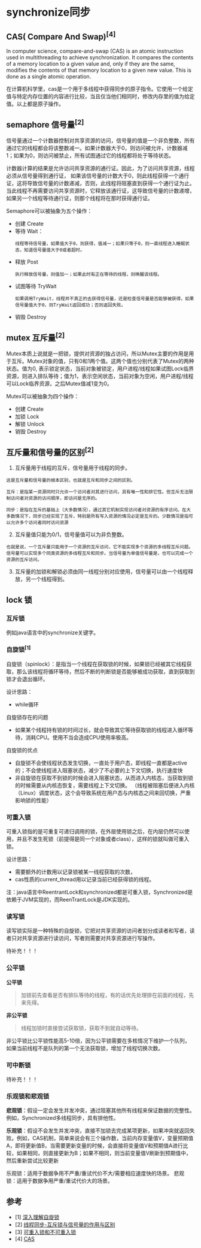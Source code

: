 # synchronize同步


## CAS( Compare And Swap)<sup>[4]</sup>
In computer science, compare-and-swap (CAS) is an atomic instruction used in multithreading to achieve synchronization. It compares the contents of a memory location to a given value and, only if they are the same, modifies the contents of that memory location to a given new value. This is done as a single atomic operation.

在计算机科学里，cas是一个用于多线程中获得同步的原子指令。它使用一个给定值与特定内存位置的内容进行比较，当且仅当他们相同时，修改内存里的值为给定值。以上都是原子操作。

## semaphore 信号量<sup>[2]</sup>
信号量通过一个计数器控制对共享资源的访问，信号量的值是一个非负整数，所有通过它的线程都会将该整数减一。如果计数器大于0，则访问被允许，计数器减1；如果为0，则访问被禁止，所有试图通过它的线程都将处于等待状态。

计数器计算的结果是允许访问共享资源的通行证。因此，为了访问共享资源，线程必须从信号量得到通行证， 如果该信号量的计数大于0，则此线程获得一个通行证，这将导致信号量的计数递减，否则，此线程将阻塞直到获得一个通行证为止。当此线程不再需要访问共享资源时，它释放该通行证，这导致信号量的计数递增，如果另一个线程等待通行证，则那个线程将在那时获得通行证。

Semaphore可以被抽象为五个操作：

- 创建 Create
- 等待 Wait：
    ```
    线程等待信号量，如果值大于0，则获得，值减一；如果只等于0，则一直线程进入睡眠状态，知道信号量值大于0或者超时。
    ```
- 释放 Post
    ```
    执行释放信号量，则值加一；如果此时有正在等待的线程，则唤醒该线程。
    ```
- 试图等待 TryWait
    ```
    如果调用TryWait，线程并不真正的去获得信号量，还是检查信号量是否能够被获得，如果信号量值大于0，则TryWait返回成功；否则返回失败。
    ```
- 销毁 Destroy

## mutex 互斥量<sup>[2]</sup>
Mutex本质上说就是一把锁，提供对资源的独占访问，所以Mutex主要的作用是用于互斥。Mutex对象的值，只有0和1两个值。这两个值也分别代表了Mutex的两种状态。值为0, 表示锁定状态，当前对象被锁定，用户进程/线程如果试图Lock临界资源，则进入排队等待；值为1，表示空闲状态，当前对象为空闲，用户进程/线程可以Lock临界资源，之后Mutex值减1变为0。

Mutex可以被抽象为四个操作：
- 创建 Create
- 加锁 Lock
- 解锁 Unlock
- 销毁 Destroy

## 互斥量和信号量的区别<sup>[2]</sup>
1. 互斥量用于线程的互斥，信号量用于线程的同步。
```
这是互斥量和信号量的根本区别，也就是互斥和同步之间的区别。

互斥：是指某一资源同时只允许一个访问者对其进行访问，具有唯一性和排它性。但互斥无法限制访问者对资源的访问顺序，即访问是无序的。

同步：是指在互斥的基础上（大多数情况），通过其它机制实现访问者对资源的有序访问。在大多数情况下，同步已经实现了互斥，特别是所有写入资源的情况必定是互斥的。少数情况是指可以允许多个访问者同时访问资源
```
2. 互斥量值只能为0/1，信号量值可以为非负整数。
```
也就是说，一个互斥量只能用于一个资源的互斥访问，它不能实现多个资源的多线程互斥问题。信号量可以实现多个同类资源的多线程互斥和同步。当信号量为单值信号量是，也可以完成一个资源的互斥访问。
```
3. 互斥量的加锁和解锁必须由同一线程分别对应使用，信号量可以由一个线程释放，另一个线程得到。

## lock 锁

### 互斥锁
例如java语言中的synchronize关键字。

### 自旋锁<sup>[1]</sup>
自旋锁（spinlock）：是指当一个线程在获取锁的时候，如果锁已经被其它线程获取，那么该线程将循环等待，然后不断的判断锁是否能够被成功获取，直到获取到锁才会退出循环。

设计思路：
- while循环

自旋锁存在的问题
- 如果某个线程持有锁的时间过长，就会导致其它等待获取锁的线程进入循环等待，消耗CPU。使用不当会造成CPU使用率极高。

自旋锁的优点
- 自旋锁不会使线程状态发生切换，一直处于用户态，即线程一直都是active的；不会使线程进入阻塞状态，减少了不必要的上下文切换，执行速度快
- 非自旋锁在获取不到锁的时候会进入阻塞状态，从而进入内核态，当获取到锁的时候需要从内核态恢复，需要线程上下文切换。 （线程被阻塞后便进入内核（Linux）调度状态，这个会导致系统在用户态与内核态之间来回切换，严重影响锁的性能）

### 可重入锁
可重入锁指的是可重复可递归调用的锁，在外层使用锁之后，在内层仍然可以使用，并且不发生死锁（前提得是同一个对象或者class），这样的锁就叫做可重入锁。

设计思路：
- 需要额外的计数用以记录锁被某一线程获取的次数，
- cas性质的current_thread用以记录当前已经获得锁的线程。

注：java语言中ReentrantLock和synchronized都是可重入锁，Synchronized是依赖于JVM实现的，而ReenTrantLock是JDK实现的。
### 读写锁
读写锁实际是一种特殊的自旋锁，它把对共享资源的访问者划分成读者和写者，读者只对共享资源进行读访问，写者则需要对共享资源进行写操作。

待补充！！！

### 公平锁

**公平锁**
> 加锁前先查看是否有排队等待的线程，有的话优先处理排在前面的线程，先来先得。

**非公平锁**
> 线程加锁时直接尝试获取锁，获取不到就自动等待。

非公平锁比公平锁性能高5-10倍，因为公平锁需要在多核情况下维护一个队列，如果当前线程不是队列的第一个无法获取锁，增加了线程切换次数。

### 可中断锁
待补充！！！

### 乐观锁和悲观锁
**悲观锁**：假设一定会发生并发冲突，通过阻塞其他所有线程来保证数据的完整性。例如，Synchronized多线程同步，具有排他性。

**乐观锁**：假设不会发生并发冲突，直接不加锁去完成某项更新，如果冲突就返回失败。例如，CAS机制，简单来说会有三个操作数，当前内存变量值V，变量预期值A，即将更新值B，当需要更新变量的时候，会直接将变量值V和预期值A进行比较，如果相同，则直接更新为B；如果不相同，则当前变量值V刷新到预期值中，然后重新尝试比较更新

乐观锁：适用于数据争用不严重/重试代价不大/需要相应速度快的场景。
悲观锁：适用于数据争用严重/重试代价大的场景。

## 参考
- [1] [深入理解自旋锁](https://blog.csdn.net/qq_34337272/article/details/81252853)
- [2] [线程同步-互斥锁与信号量的作用与区别](https://www.cnblogs.com/alinh/p/6905221.html)
- [3] [可重入锁和不可重入锁](https://www.cnblogs.com/dj3839/p/6580765.html)
- [4] [CAS](https://en.wikipedia.org/wiki/Compare-and-swap)